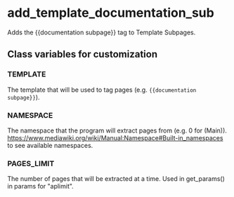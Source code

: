 # add_template_documentation_sub
Adds the {{documentation subpage}} tag to Template Subpages.

## Class variables for customization
### TEMPLATE
The template that will be used to tag pages (e.g. `{{documentation subpage}}`).

### NAMESPACE
The namespace that the program will extract pages from (e.g. 0 for (Main)).\
https://www.mediawiki.org/wiki/Manual:Namespace#Built-in_namespaces to see available namespaces.

### PAGES_LIMIT
The number of pages that will be extracted at a time. Used in get_params() in params for "aplimit".

